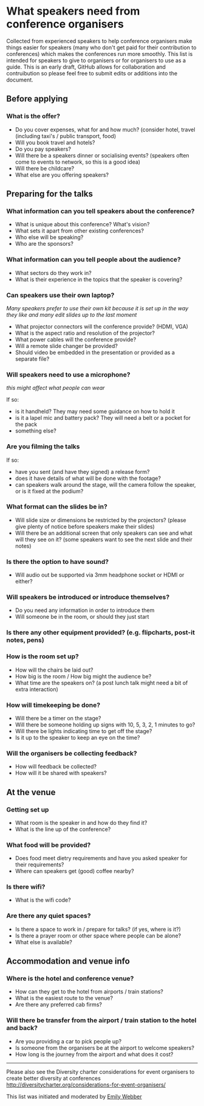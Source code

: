 # What speakers need from conference organisers

Collected from experienced speakers to help conference organisers make things easier for speakers (many who don't get paid for their contribution to conferences) which makes the conferences run more smoothly. This list is intended for speakers to give to organisers or for organisers to use as a guide. 
This is an early draft, GitHub allows for collaboration and contruibution so please feel free to submit edits or additions into the document.

## Before applying

### What is the offer?

- Do you cover expenses, what for and how much? (consider hotel, travel (including taxi's / public transport, food)
- Will you book travel and hotels?
- Do you pay speakers?
- Will there be a speakers dinner or socialising events? (speakers often come to events to network, so this is a good idea)
- Will there be childcare?
- What else are you offering speakers?

## Preparing for the talks

### What information can you tell speakers about the conference?

- What is unique about this conference? What's vision? 
- What sets it apart from other existing conferences? 
- Who else will be speaking?
- Who are the sponsors?

### What information can you tell people about the audience?

- What sectors do they work in?
- What is their experience in the topics that the speaker is covering?

### Can speakers use their own laptop?

*Many speakers prefer to use their own kit because it is set up in the way they like and many edit slides up to the last moment*

- What projector connectors will the conference provide? (HDMI, VGA)
- What is the aspect ratio and resolution of the projector?
- What power cables will the conference provide?
- Will a remote slide changer be provided?
- Should video be embedded in the presentation or provided as a separate file?

### Will speakers need to use a microphone?

*this might affect what people can wear*

If so:
- is it handheld? They may need some guidance on how to hold it
- is it a lapel mic and battery pack? They will need a belt or a pocket for the pack
- something else?

### Are you filming the talks

If so:
- have you sent (and have they signed) a release form?
- does it have details of what will be done with the footage?
- can speakers walk around the stage, will the camera follow the speaker, or is it fixed at the podium?

### What format can the slides be in?

- Will slide size or dimensions be restricted by the projectors? (please give plenty of notice before speakers make their slides) 
- Will there be an additional screen that only speakers can see and what will they see on it? (some speakers want to see the next slide and their notes)

### Is there the option to have sound?

- Will audio out be supported via 3mm headphone socket or HDMI or either?

### Will speakers be introduced or introduce themselves?

- Do you need any information in order to introduce them
- Will someone be in the room, or should they just start

### Is there any other equipment provided? (e.g. flipcharts, post-it notes, pens)

### How is the room set up?

- How will the chairs be laid out?
- How big is the room / How big might the audience be?
- What time are the speakers on? (a post lunch talk might need a bit of extra interaction)

### How will timekeeping be done?

 - Will there be a timer on the stage?
 - Will there be someone holding up signs with 10, 5, 3, 2, 1 minutes to go?
 - Will there be lights indicating time to get off the stage?
 - Is it up to the speaker to keep an eye on the time?

### Will the organisers be collecting feedback?

- How will feedback be collected?
- How will it be shared with speakers?

## At the venue

### Getting set up

- What room is the speaker in and how do they find it?
- What is the line up of the conference?

### What food will be provided?

- Does food meet dietry requirements and have you asked speaker for their requirements?
- Where can speakers get (good) coffee nearby?

### Is there wifi? 

- What is the wifi code?

###  Are there any quiet spaces?

- Is there a space to work in / prepare for talks? (if yes, where is it?)
- Is there a prayer room or other space where people can be alone?
- What else is available?

## Accommodation and venue info

### Where is the hotel and conference venue?

- How can they get to the hotel from airports / train stations?
- What is the easiest route to the venue?
- Are there any preferred cab firms?

### Will there be transfer from the airport / train station to the hotel and back?

- Are you providing a car to pick people up? 
- Is someone from the organisers be at the airport to welcome speakers?
- How long is the journey from the airport and what does it cost?

---

Please also see the Diversity charter considerations for event organisers to create better diversity at conferences http://diversitycharter.org/considerations-for-event-organisers/ 

This list was initiated and moderated by [Emily Webber](https://twitter.com/ewebber)
